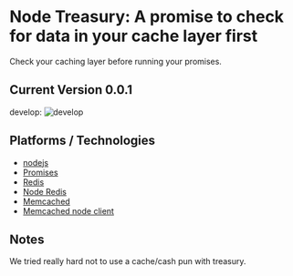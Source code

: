 # Node Treasury: A promise to check for data in your cache layer first
Check your caching layer before running your promises.

## Current Version 0.0.1

develop: ![develop](https://circleci.com/gh/camsjams/node-treasury/tree/develop.svg?style=shield&circle-token=a1a0cc4cef2164e9c0a8b5dd18f98797dadcf292)

## Platforms / Technologies
* [nodejs](http://nodejs.org/)
* [Promises](https://developer.mozilla.org/en-US/docs/Web/JavaScript/Reference/Global_Objects/Promise)
* [Redis](http://redis.io/)
* [Node Redis](https://github.com/NodeRedis/node_redis)
* [Memcached](http://memcached.org/)
* [Memcached node client](https://github.com/3rd-Eden/memcached)


## Notes
We tried really hard not to use a cache/cash pun with treasury.